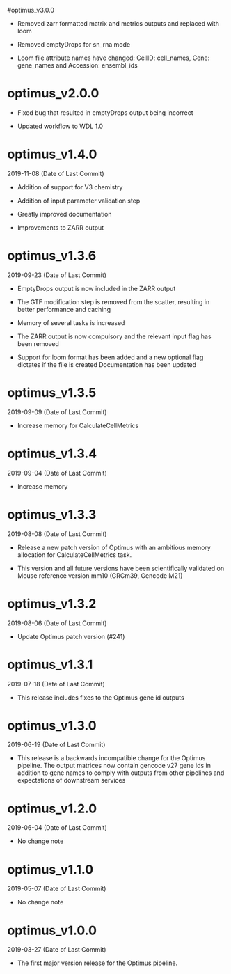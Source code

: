 #optimus_v3.0.0

* Removed zarr formatted matrix and metrics outputs and replaced with loom

* Removed emptyDrops for sn_rna mode

* Loom file attribute names have changed: CellID: cell_names, Gene: gene_names and Accession: ensembl_ids

# optimus_v2.0.0

* Fixed bug that resulted in emptyDrops output being incorrect

* Updated workflow to WDL 1.0

# optimus_v1.4.0

2019-11-08 (Date of Last Commit)

* Addition of support for V3 chemistry

* Addition of input parameter validation step

* Greatly improved documentation

* Improvements to ZARR output

# optimus_v1.3.6

2019-09-23 (Date of Last Commit)

* EmptyDrops output is now included in the ZARR output

* The GTF modification step is removed from the scatter, resulting in better performance and caching

* Memory of several tasks is increased

* The ZARR output is now compulsory and the relevant input flag has been removed

* Support for loom format has been added and a new optional flag dictates if the file is created
Documentation has been updated


# optimus_v1.3.5

2019-09-09 (Date of Last Commit)

* Increase memory for CalculateCellMetrics

# optimus_v1.3.4

2019-09-04 (Date of Last Commit)

* Increase memory

# optimus_v1.3.3

2019-08-08 (Date of Last Commit)

* Release a new patch version of Optimus with an ambitious memory allocation for CalculateCellMetrics task.

* This version and all future versions have been scientifically validated on Mouse reference version mm10 (GRCm39, Gencode M21)

# optimus_v1.3.2

2019-08-06 (Date of Last Commit)

* Update Optimus patch version (#241)

# optimus_v1.3.1

2019-07-18 (Date of Last Commit)

* This release includes fixes to the Optimus gene id outputs

# optimus_v1.3.0

2019-06-19 (Date of Last Commit)

* This release is a backwards incompatible change for the Optimus pipeline. The output matrices now contain gencode v27 gene ids in addition to gene names to comply with outputs from other pipelines and expectations of downstream services

# optimus_v1.2.0

2019-06-04 (Date of Last Commit)

* No change note

# optimus_v1.1.0

2019-05-07 (Date of Last Commit)

* No change note

# optimus_v1.0.0

2019-03-27 (Date of Last Commit)

* The first major version release for the Optimus pipeline.


